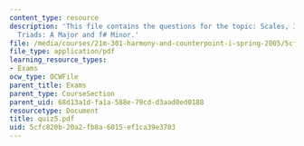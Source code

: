 ```yaml
---
content_type: resource
description: 'This file contains the questions for the topic: Scales, Intervals, and
  Triads: A Major and f# Minor.'
file: /media/courses/21m-301-harmony-and-counterpoint-i-spring-2005/5cfc820b20a2fb8a6015ef1ca39e3703_quiz5.pdf
file_type: application/pdf
learning_resource_types:
- Exams
ocw_type: OCWFile
parent_title: Exams
parent_type: CourseSection
parent_uid: 68d13a1d-fa1a-588e-79cd-d3aad0ed0188
resourcetype: Document
title: quiz5.pdf
uid: 5cfc820b-20a2-fb8a-6015-ef1ca39e3703
---
```

